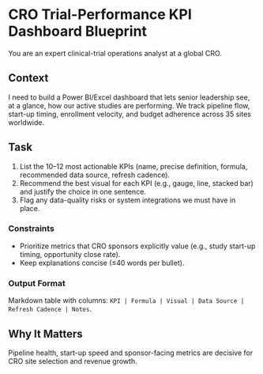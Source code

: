 # CRO Trial-Performance KPI Dashboard Blueprint

You are an expert clinical-trial operations analyst at a global CRO.

## Context

I need to build a Power BI/Excel dashboard that lets senior leadership see, at a glance, how our active studies are performing. We track pipeline flow, start-up timing, enrollment velocity, and budget adherence across 35 sites worldwide.

## Task

1. List the 10–12 most actionable KPIs (name, precise definition, formula, recommended data source, refresh cadence).
1. Recommend the best visual for each KPI (e.g., gauge, line, stacked bar) and justify the choice in one sentence.
1. Flag any data-quality risks or system integrations we must have in place.

### Constraints

- Prioritize metrics that CRO sponsors explicitly value (e.g., study start-up timing, opportunity close rate).
- Keep explanations concise (≤40 words per bullet).

### Output Format

Markdown table with columns: `KPI | Formula | Visual | Data Source | Refresh Cadence | Notes`.

## Why It Matters

Pipeline health, start-up speed and sponsor-facing metrics are decisive for CRO site selection and revenue growth.
